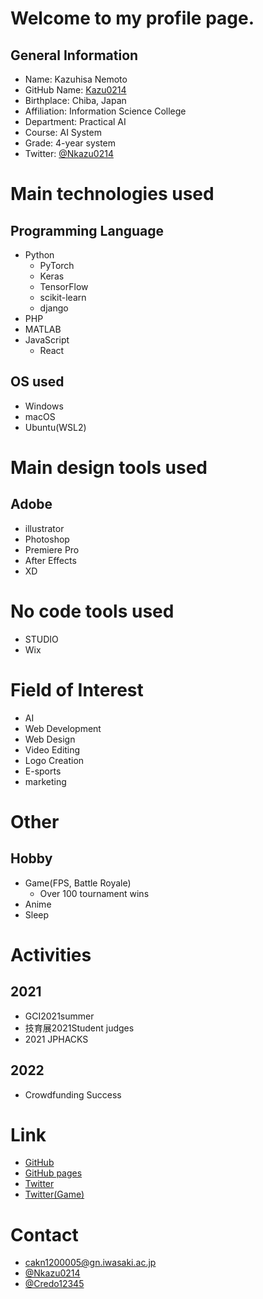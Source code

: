 # Welcome to my profile page.
## General Information
- Name: Kazuhisa Nemoto
- GitHub Name: [Kazu0214](https://github.com/Kazu0214)
- Birthplace: Chiba, Japan
- Affiliation: Information Science College
- Department: Practical AI
- Course: AI System
- Grade: 4-year system
- Twitter: [@Nkazu0214](https://twitter.com/NKazu0214)

# Main technologies used
## Programming Language
  - Python
    - PyTorch
    - Keras
    - TensorFlow
    - scikit-learn
    - django
  - PHP
  - MATLAB
  - JavaScript
    - React

## OS used
  - Windows
  - macOS
  - Ubuntu(WSL2)

# Main design tools used
## Adobe
  - illustrator
  - Photoshop
  - Premiere Pro
  - After Effects
  - XD
  
 # No code tools used
 - STUDIO
 - Wix

# Field of Interest
- AI
- Web Development
- Web Design
- Video Editing
- Logo Creation
- E-sports
- marketing

# Other
## Hobby
  - Game(FPS, Battle Royale)
    - Over 100 tournament wins
  - Anime
  - Sleep

# Activities
## 2021
 - GCI2021summer
 - 技育展2021Student judges
 - 2021 JPHACKS

## 2022
 - Crowdfunding Success

# Link
 - [GitHub](https://github.com/Kazu0214)
 - [GitHub pages](https://kazu0214.github.io/)
 - [Twitter](https://twitter.com/NKazu0214)
 - [Twitter(Game)](https://twitter.com/Credo12345)

# Contact
- cakn1200005@gn.iwasaki.ac.jp
- [@Nkazu0214](https://twitter.com/NKazu0214)
- [@Credo12345](https://twitter.com/Credo12345)
